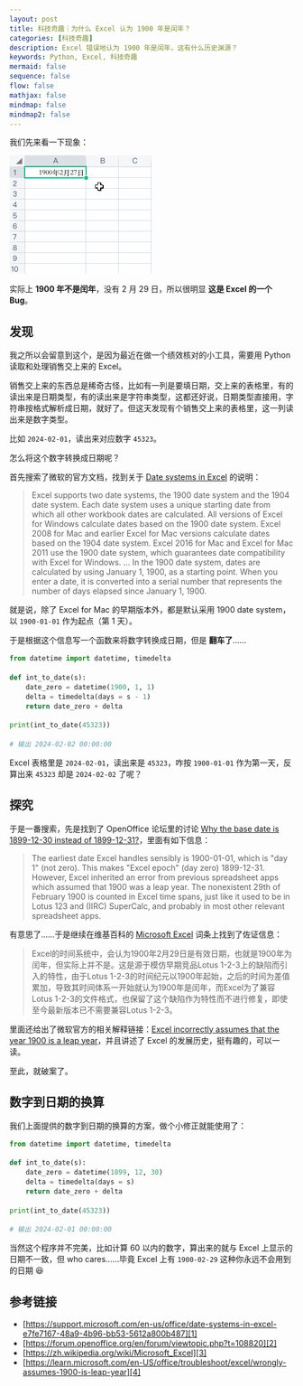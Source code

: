 ```yaml
---
layout: post
title: 科技奇趣｜为什么 Excel 认为 1900 年是闰年？
categories: [科技奇趣]
description: Excel 错误地认为 1900 年是闰年，这有什么历史渊源？
keywords: Python, Excel, 科技奇趣
mermaid: false
sequence: false
flow: false
mathjax: false
mindmap: false
mindmap2: false
---
```


我们先来看一下现象：

![](/images/posts/python/excel-1900-leap-year.gif)

实际上 **1900 年不是闰年**，没有 2 月 29 日，所以很明显 **这是 Excel 的一个 Bug**。

## 发现

我之所以会留意到这个，是因为最近在做一个绩效核对的小工具，需要用 Python 读取和处理销售交上来的 Excel。

销售交上来的东西总是稀奇古怪，比如有一列是要填日期，交上来的表格里，有的读出来是日期类型，有的读出来是字符串类型，这都还好说，日期类型直接用，字符串按格式解析成日期，就好了。但这天发现有个销售交上来的表格里，这一列读出来是数字类型。

比如 `2024-02-01`，读出来对应数字 `45323`。

怎么将这个数字转换成日期呢？

首先搜索了微软的官方文档，找到关于 [Date systems in Excel][1] 的说明：

> Excel supports two date systems, the 1900 date system and the 1904 date system. Each date system uses a unique starting date from which all other workbook dates are calculated. All versions of Excel for Windows calculate dates based on the 1900 date system. Excel 2008 for Mac and earlier Excel for Mac versions calculate dates based on the 1904 date system. Excel 2016 for Mac and Excel for Mac 2011 use the 1900 date system, which guarantees date compatibility with Excel for Windows.
> ...
> In the 1900 date system, dates are calculated by using January 1, 1900, as a starting point. When you enter a date, it is converted into a serial number that represents the number of days elapsed since January 1, 1900.

就是说，除了 Excel for Mac 的早期版本外，都是默认采用 1900 date system，以 `1900-01-01` 作为起点（第 1 天）。

于是根据这个信息写一个函数来将数字转换成日期，但是 **翻车了**……

```python
from datetime import datetime, timedelta

def int_to_date(s):
    date_zero = datetime(1900, 1, 1)
    delta = timedelta(days = s - 1)
    return date_zero + delta

print(int_to_date(45323))

# 输出 2024-02-02 00:00:00
```

Excel 表格里是 `2024-02-01`，读出来是 `45323`，咋按 `1900-01-01` 作为第一天，反算出来 `45323` 却是 `2024-02-02` 了呢？

## 探究

于是一番搜索，先是找到了 OpenOffice 论坛里的讨论 [Why the base date is 1899-12-30 instead of 1899-12-31?][2]，里面有如下信息：

> The earliest date Excel handles sensibly is 1900-01-01, which is "day 1" (not zero). This makes "Excel epoch" (day zero) 1899-12-31. However, Excel inherited an error from previous spreadsheet apps which assumed that 1900 was a leap year. The nonexistent 29th of February 1900 is counted in Excel time spans, just like it used to be in Lotus 123 and (IIRC) SuperCalc, and probably in most other relevant spreadsheet apps.

有意思了……于是继续在维基百科的 [Microsoft Excel][3] 词条上找到了佐证信息：

> Excel的时间系统中，会认为1900年2月29日是有效日期，也就是1900年为闰年，但实际上并不是。这是源于模仿早期竞品Lotus 1-2-3上的缺陷而引入的特性，由于Lotus 1-2-3的时间纪元以1900年起始，之后的时间为差值累加，导致其时间体系一开始就认为1900年是闰年，而Excel为了兼容Lotus 1-2-3的文件格式，也保留了这个缺陷作为特性而不进行修复，即使至今最新版本已不需要兼容Lotus 1-2-3。

里面还给出了微软官方的相关解释链接：[Excel incorrectly assumes that the year 1900 is a leap year][4]，并且讲述了 Excel 的发展历史，挺有趣的，可以一读。

至此，就破案了。

## 数字到日期的换算

我们上面提供的数字到日期的换算的方案，做个小修正就能使用了：

```python
from datetime import datetime, timedelta

def int_to_date(s):
    date_zero = datetime(1899, 12, 30)
    delta = timedelta(days = s)
    return date_zero + delta

print(int_to_date(45323))

# 输出 2024-02-01 00:00:00
```

当然这个程序并不完美，比如计算 60 以内的数字，算出来的就与 Excel 上显示的日期不一致，但 who cares……毕竟 Excel 上有 `1900-02-29` 这种你永远不会用到的日期 :laughing:

## 参考链接

- [https://support.microsoft.com/en-us/office/date-systems-in-excel-e7fe7167-48a9-4b96-bb53-5612a800b487][1]
- [https://forum.openoffice.org/en/forum/viewtopic.php?t=108820][2]
- [https://zh.wikipedia.org/wiki/Microsoft_Excel][3]
- [https://learn.microsoft.com/en-US/office/troubleshoot/excel/wrongly-assumes-1900-is-leap-year][4]

[1]: https://support.microsoft.com/en-us/office/date-systems-in-excel-e7fe7167-48a9-4b96-bb53-5612a800b487
[2]: https://forum.openoffice.org/en/forum/viewtopic.php?t=108820
[3]: https://zh.wikipedia.org/wiki/Microsoft_Excel
[4]: https://learn.microsoft.com/en-US/office/troubleshoot/excel/wrongly-assumes-1900-is-leap-year